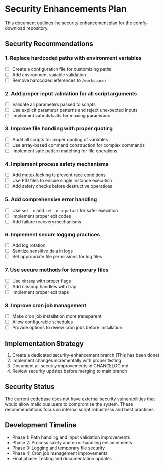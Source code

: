 # Security Enhancements Plan

This document outlines the security enhancement plan for the comfy-download repository.

## Security Recommendations

### 1. Replace hardcoded paths with environment variables
- [ ] Create a configuration file for customizing paths
- [ ] Add environment variable validation
- [ ] Remove hardcoded references to `/workspace/`

### 2. Add proper input validation for all script arguments
- [ ] Validate all parameters passed to scripts
- [ ] Use explicit parameter patterns and reject unexpected inputs
- [ ] Implement safe defaults for missing parameters

### 3. Improve file handling with proper quoting
- [ ] Audit all scripts for proper quoting of variables
- [ ] Use array-based command construction for complex commands
- [ ] Implement safe pattern matching for file operations

### 4. Implement process safety mechanisms
- [ ] Add mutex locking to prevent race conditions
- [ ] Use PID files to ensure single instance execution
- [ ] Add safety checks before destructive operations

### 5. Add comprehensive error handling
- [ ] Use `set -e` and `set -o pipefail` for safer execution
- [ ] Implement proper exit codes
- [ ] Add failure recovery mechanisms

### 6. Implement secure logging practices
- [ ] Add log rotation
- [ ] Sanitize sensitive data in logs
- [ ] Set appropriate file permissions for log files

### 7. Use secure methods for temporary files
- [ ] Use `mktemp` with proper flags
- [ ] Add cleanup handlers with trap
- [ ] Implement proper exit traps

### 8. Improve cron job management
- [ ] Make cron job installation more transparent
- [ ] Allow configurable schedules
- [ ] Provide options to review cron jobs before installation

## Implementation Strategy

1. Create a dedicated security-enhancement branch (This has been done)
2. Implement changes incrementally with proper testing
3. Document all security improvements in CHANGELOG.md
4. Review security updates before merging to main branch

## Security Status

The current codebase does not have external security vulnerabilities that would allow malicious users to compromise the system. These recommendations focus on internal script robustness and best practices.

## Development Timeline

- Phase 1: Path handling and input validation improvements
- Phase 2: Process safety and error handling enhancements
- Phase 3: Logging and temporary file security
- Phase 4: Cron job management improvements
- Final phase: Testing and documentation updates